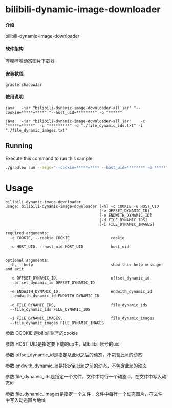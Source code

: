 # bilibili-dynamic-image-downloader

#### 介绍

bilibili-dynamic-image-downloader

#### 软件架构

哔哩哔哩动态图片下载器

#### 安装教程

```shell
gradle shadowJar
```

#### 使用说明

```shell
java   -jar "bilibili-dynamic-image-downloader-all.jar" "--cookie=*****=****" "--host_uid=********" -o "*****"
```

```shell
java   -jar "bilibili-dynamic-image-downloader-all.jar"    -c "*****=*****"  -u "*********" -d "./file_dynamic_ids.txt" -i "./file_dynamic_images.txt"
```

## Running

Execute this command to run this sample:

```bash
./gradlew run --args="--cookie=*****=**** --host_uid=******** -o *****"
```

# Usage

```
bilibili-dynamic-image-downloader
usage: bilibili-dynamic-image-downloader [-h] -c COOKIE -u HOST_UID
                                         [-o OFFSET_DYNAMIC_ID]
                                         [-e ENDWITH_DYNAMIC_ID]
                                         [-d FILE_DYNAMIC_IDS]
                                         [-i FILE_DYNAMIC_IMAGES]

required arguments:
  -c COOKIE, --cookie COOKIE                  cookie

  -u HOST_UID, --host_uid HOST_UID            host_uid


optional arguments:
  -h, --help                                  show this help message and exit

  -o OFFSET_DYNAMIC_ID,                       offset_dynamic_id
  --offset_dynamic_id OFFSET_DYNAMIC_ID

  -e ENDWITH_DYNAMIC_ID,                      endwith_dynamic_id
  --endwith_dynamic_id ENDWITH_DYNAMIC_ID

  -d FILE_DYNAMIC_IDS,                        file_dynamic_ids
  --file_dynamic_ids FILE_DYNAMIC_IDS

  -i FILE_DYNAMIC_IMAGES,                     file_dynamic_images
  --file_dynamic_images FILE_DYNAMIC_IMAGES
```

参数 COOKIE 是bilibili账号的cookie

参数 HOST_UID是指定要下载的up主，即bilibili账号的uid

参数 offset_dynamic_id是指定从此id之后的动态，不包含此id的动态

参数 endwith_dynamic_id是指定到此id之前的动态，不包含此id的动态

参数 file_dynamic_ids是指定一个文件，文件中每行一个动态id，在文件中写入动态id

参数 file_dynamic_images是指定一个文件，文件中每行一个动态图片，在文件中写入动态图片地址
